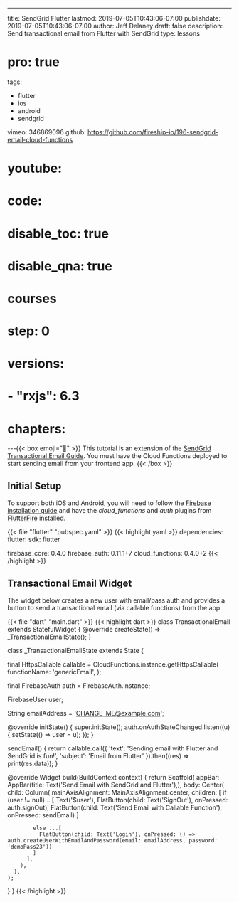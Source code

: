 ---
title: SendGrid Flutter
lastmod: 2019-07-05T10:43:06-07:00
publishdate: 2019-07-05T10:43:06-07:00
author: Jeff Delaney
draft: false
description: Send transactional email from Flutter with SendGrid
type: lessons
# pro: true
tags:
  - flutter
  - ios
  - android
  - sendgrid

vimeo: 346869096
github: https://github.com/fireship-io/196-sendgrid-email-cloud-functions
# youtube:
# code:
# disable_toc: true
# disable_qna: true

# courses
# step: 0

# versions:
#     - "rxjs": 6.3

# chapters:
---{{< box emoji="👀" >}} This tutorial is an extension of the
[SendGrid Transactional Email Guide](/lessons/sendgrid-transactional-email-guide/).
You must have the Cloud Functions deployed to start sending email from your
frontend app. {{< /box >}}

## Initial Setup

To support both iOS and Android, you will need to follow the
[Firebase installation guide](/snippets/install-flutterfire/) and have the
_cloud_functions_ and _auth_ plugins from
[FlutterFire](https://github.com/flutter/plugins/blob/master/FlutterFire.md)
installed.

{{< file "flutter" "pubspec.yaml" >}} {{< highlight yaml >}} dependencies:
flutter: sdk: flutter

firebase_core: 0.4.0 firebase_auth: 0.11.1+7 cloud_functions: 0.4.0+2
{{< /highlight >}}

## Transactional Email Widget

The widget below creates a new user with email/pass auth and provides a button
to send a transactional email (via callable functions) from the app.

{{< file "dart" "main.dart" >}} {{< highlight dart >}} class TransactionalEmail
extends StatefulWidget { @override createState() => \_TransactionalEmailState();
}

class \_TransactionalEmailState extends State<TransactionalEmail> {

final HttpsCallable callable = CloudFunctions.instance.getHttpsCallable(
functionName: 'genericEmail', );

final FirebaseAuth auth = FirebaseAuth.instance;

FirebaseUser user;

String emailAddress = 'CHANGE_ME@example.com';

@override initState() { super.initState(); auth.onAuthStateChanged.listen((u) {
setState(() => user = u); }); }

sendEmail() { return callable.call({ 'text': 'Sending email with Flutter and
SendGrid is fun!', 'subject': 'Email from Flutter' }).then((res) =>
print(res.data)); }

@override Widget build(BuildContext context) { return Scaffold( appBar:
AppBar(title: Text('Send Email with SendGrid and Flutter'),), body: Center(
child: Column( mainAxisAlignment: MainAxisAlignment.center, children: <Widget>[
if (user != null) ...[ Text('$user'), FlatButton(child: Text('SignOut'),
onPressed: auth.signOut), FlatButton(child: Text('Send Email with Callable
Function'), onPressed: sendEmail) ]

            else ...[
              FlatButton(child: Text('Login'), onPressed: () => auth.createUserWithEmailAndPassword(email: emailAddress, password: 'demoPass23'))
            ]
          ],
        ),
      ),
    );

} } {{< /highlight >}}
